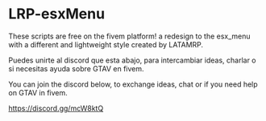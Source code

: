 # LRP-esxMenu
These scripts are free on the fivem platform!
a redesign to the esx_menu with a different and lightweight style created by LATAMRP.


Puedes unirte al discord que esta abajo, para intercambiar ideas, charlar o si necesitas ayuda sobre GTAV en fivem. 

You can join the discord below, to exchange ideas, chat or if you need help on GTAV in fivem.

https://discord.gg/mcW8ktQ
